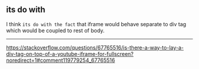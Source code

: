 ## its do with

I think `its do with the fact` that iframe would behave separate to div tag which would be coupled to rest of body.


---

https://stackoverflow.com/questions/67765516/is-there-a-way-to-lay-a-div-tag-on-top-of-a-youtube-iframe-for-fullscreen?noredirect=1#comment119779254_67765516